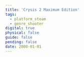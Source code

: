 ```yaml
---
title: 'Crysis 2 Maximum Edition'
tags:
  - platform_steam
  - genre_shooter
digital: true
physical: false
guide: false
pending: false
date: 2000-01-01
---
```

